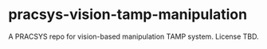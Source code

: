# pracsys-vision-tamp-manipulation
A PRACSYS repo for vision-based manipulation TAMP system. License TBD.
